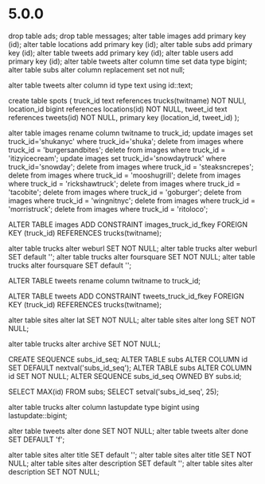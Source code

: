 # 5.0.0

drop table ads;
drop table messages;
alter table images add primary key (id);
alter table locations add primary key (id);
alter table subs add primary key (id);
alter table tweets add primary key (id);
alter table users add primary key (id);
alter table tweets alter column time set data type bigint;
alter table subs alter column replacement set not null;

alter table tweets alter column id type text using id::text;

create table spots (
truck_id text references trucks(twitname) NOT NULl,
location_id bigint references locations(id) NOT NULL,
tweet_id text references tweets(id) NOT NULL,
primary key (location_id, tweet_id)
);

alter table images rename column twitname to truck_id;
update images set truck_id='shukanyc' where truck_id='shuka';
delete from images where truck_id = 'burgersandbites';
delete from images where truck_id = 'itizyicecream';
update images set truck_id='snowdaytruck' where truck_id='snowday';
delete from images where truck_id = 'steaksncrepes';
delete from images where truck_id = 'mooshugrill';
delete from images where truck_id = 'rickshawtruck';
delete from images where truck_id = 'tacobite';
delete from images where truck_id = 'goburger';
delete from images where truck_id = 'wingnitnyc';
delete from images where truck_id = 'morristruck';
delete from images where truck_id = 'ritoloco';

ALTER TABLE images
ADD CONSTRAINT images_truck_id_fkey
FOREIGN KEY (truck_id)
REFERENCES trucks(twitname);

alter table trucks alter weburl SET NOT NULL;
alter table trucks alter weburl SET default '';
alter table trucks alter foursquare SET NOT NULL;
alter table trucks alter foursquare SET default '';

ALTER TABLE tweets rename column twitname to truck_id;

ALTER TABLE tweets
ADD CONSTRAINT tweets_truck_id_fkey
FOREIGN KEY (truck_id)
REFERENCES trucks(twitname);

alter table sites alter lat SET NOT NULL;
alter table sites alter long SET NOT NULL;

alter table trucks alter archive SET NOT NULL;

CREATE SEQUENCE subs_id_seq;
ALTER TABLE subs ALTER COLUMN id SET DEFAULT nextval('subs_id_seq');
ALTER TABLE subs ALTER COLUMN id SET NOT NULL;
ALTER SEQUENCE subs_id_seq OWNED BY subs.id;

SELECT MAX(id) FROM subs;
SELECT setval('subs_id_seq', 25);

alter table trucks alter column lastupdate type bigint using lastupdate::bigint;

alter table tweets alter done SET NOT NULL;
alter table tweets alter done SET DEFAULT 'f';

alter table sites alter title SET default '';
alter table sites alter title SET NOT NULL;
alter table sites alter description SET default '';
alter table sites alter description SET NOT NULL;